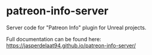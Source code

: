 # patreon-info-server
Server code for "Patreon Info" plugin for Unreal projects.

Full documentation can be found here: https://jasperdelaat94.github.io/patreon-info-server/